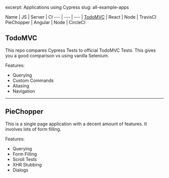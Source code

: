 excerpt: Applications using Cypress
slug: all-example-apps

Name | JS | Server | CI
--- | --- | --- |
[TodoMVC](https://github.com/cypress-io/examples-react-travis-ci) | React | Node | TravisCI
PieChopper | Angular | Node | CircleCI

## TodoMVC
This repo compares Cypress Tests to official TodoMVC Tests. This gives you a good comparison vs using vanilla Selenium.

Features:
- Querying
- Custom Commands
- Aliasing
- Navigation

***

## PieChopper
This is a single page application with a decent amount of features. It involves lots of form filling.

Features:
- Querying
- Form Filling
- Scroll Tests
- XHR Stubbing
- Dialogs